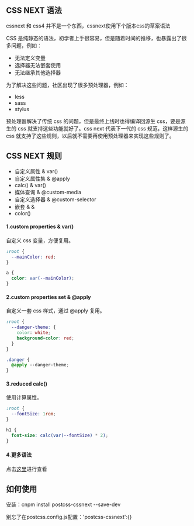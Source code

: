 ## CSS NEXT 语法

cssnext 和 css4 并不是一个东西，cssnext使用下个版本css的草案语法

CSS 是纯静态的语法，初学者上手很容易，但是随着时间的推移，也暴露出了很多问题，例如：

* 无法定义变量
* 选择器无法嵌套使用
* 无法继承其他选择器

为了解决这些问题，社区出现了很多预处理器，例如：

* less
* sass
* stylus

预处理器解决了传统 css 的问题，但是最终上线时也得编译回源生 css，要是源生的 css 就支持这些功能就好了。css next 代表下一代的 css 规范，这样源生的 css 就支持了这些规则，以后就不需要再使用预处理器来实现这些规则了。

## CSS NEXT 规则

* 自定义属性 & var()
* 自定义属性集 & @apply
* calc() & var()
* 媒体查询 & @custom-media
* 自定义选择器 & @custom-selector
* 嵌套 & &
* color()

#### 1.custom properties & var()

自定义 css 变量，方便复用。

```css
:root {
  --mainColor: red;
}

a {
  color: var(--mainColor);
}
```

#### 2.custom properties set & @apply

自定义一套 css 样式，通过 @apply 复用。

```css
:root {
  --danger-theme: {
    color: white;
    background-color: red;
  }
}

.danger {
  @apply --danger-theme;
}
```

#### 3.reduced calc()

使用计算属性。

```css
:root {
  --fontSize: 1rem;
}

h1 {
  font-size: calc(var(--fontSize) * 2);
}
```
#### 4.更多语法

点击[这里](https://cssnext.github.io/features/)进行查看

## 如何使用

安装：cnpm install postcss-cssnext --save-dev

别忘了在postcss.config.js配置：'postcss-cssnext':{}